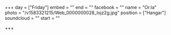 +++
day = ["Friday"]
embed = ""
end = ""
facebook = ""
name = "Or:la"
photo = "/v1583321215/Web_0000000028_lojz2g.jpg"
position = ["Hangar"]
soundcloud = ""
start = ""

+++
